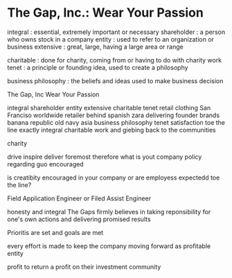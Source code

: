 # The Gap, Inc.: Wear Your Passion
integral : essential, extremely important or necessary
shareholder : a person who owns stock in a company
entity : used to refer to an organization or business
extensive : great, large, having a large area or range

charitable : done for charity, coming from or having to do with charity work
tenet : a principle or founding idea, used to create a philosophy

business philosophy : the beliefs and ideas used to make business decision


The Gap,
 Inc
Wear Your Passion 



  integral
 shareholder
 entity
 extensive
 charitable
 tenet
retail
clothing
San Franciso
worldwide
retailer
behind
spanish
zara
delivering
founder
brands
banana republic
old navy
asia
business philosophy
tenet
satisfaction
toe the line
exactly
integral
charitable work and giebing back to the communities

charity

drive
inspire
deliver
foremost
therefore
what is yout company policy regarding
guo
encouraged

is creatibity encouraged in your company or are employess expectedd toe the line?


Field Application Engineer or Filed Assist Engineer

honesty and integral
The Gaps firmly believes in taking reponsibility for one's own actions and delivering promised results

Prioritis are set and goals are met

every effort is made to keep the company moving forward as profitable entity

profit
to return a profit on their investment
community


